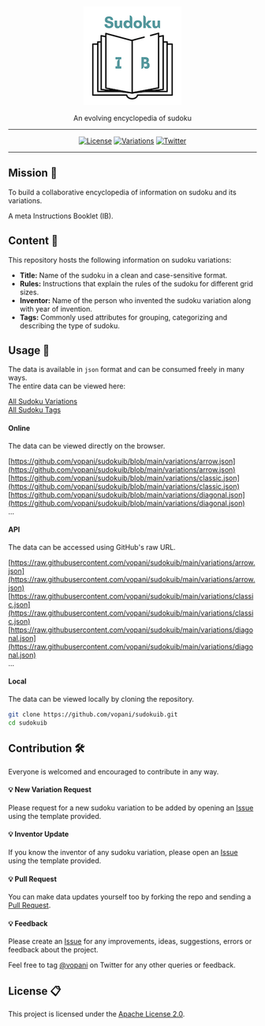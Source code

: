<div align='center'>

<img src='images/logo_200_x_200.png'>
<br>

An evolving encyclopedia of sudoku

---

[![License](https://img.shields.io/badge/license-Apache%202.0-blue.svg?logo=apache)](https://github.com/vopani/sudokuib/blob/master/LICENSE)
[![Variations](https://shields.io/endpoint?url=https://us-central1-sudokuib.cloudfunctions.net/variations_badge&logo=square)](https://github.com/vopani/sudokuib/tree/main/variations)
[![Twitter](https://img.shields.io/twitter/follow/vopani)](https://twitter.com/vopani)

---

</div>

## Mission 🚀
To build a collaborative encyclopedia of information on sudoku and its variations.

A meta Instructions Booklet (IB).

## Content 📂
This repository hosts the following information on sudoku variations:

* **Title:** Name of the sudoku in a clean and case-sensitive format.
* **Rules:** Instructions that explain the rules of the sudoku for different grid sizes.
* **Inventor:** Name of the person who invented the sudoku variation along with year of invention.
* **Tags:** Commonly used attributes for grouping, categorizing and describing the type of sudoku.

## Usage 📖
The data is available in `json` format and can be consumed freely in many ways.   
The entire data can be viewed here:

[All Sudoku Variations](https://github.com/vopani/sudokuib/blob/main/variations)   
[All Sudoku Tags](https://github.com/vopani/sudokuib/blob/main/tags)   

#### Online
The data can be viewed directly on the browser.   

[https://github.com/vopani/sudokuib/blob/main/variations/arrow.json](https://github.com/vopani/sudokuib/blob/main/variations/arrow.json)   
[https://github.com/vopani/sudokuib/blob/main/variations/classic.json](https://github.com/vopani/sudokuib/blob/main/variations/classic.json)   
[https://github.com/vopani/sudokuib/blob/main/variations/diagonal.json](https://github.com/vopani/sudokuib/blob/main/variations/diagonal.json)   
...

#### API
The data can be accessed using GitHub's raw URL.

[https://raw.githubusercontent.com/vopani/sudokuib/main/variations/arrow.json](https://raw.githubusercontent.com/vopani/sudokuib/main/variations/arrow.json)   
[https://raw.githubusercontent.com/vopani/sudokuib/main/variations/classic.json](https://raw.githubusercontent.com/vopani/sudokuib/main/variations/classic.json)   
[https://raw.githubusercontent.com/vopani/sudokuib/main/variations/diagonal.json](https://raw.githubusercontent.com/vopani/sudokuib/main/variations/diagonal.json)   
...

#### Local
The data can be viewed locally by cloning the repository.

```bash
git clone https://github.com/vopani/sudokuib.git
cd sudokuib
```

## Contribution 🛠️
Everyone is welcomed and encouraged to contribute in any way.

#### 💡 New Variation Request
Please request for a new sudoku variation to be added by opening an [Issue](https://github.com/vopani/sudokuib/issues) using the template provided.

#### 💡 Inventor Update
If you know the inventor of any sudoku variation, please open an [Issue](https://github.com/vopani/sudokuib/issues) using the template provided.

#### 💡 Pull Request
You can make data updates yourself too by forking the repo and sending a [Pull Request](https://github.com/vopani/sudokuib/pulls).

#### 💡 Feedback
Please create an [Issue](https://github.com/vopani/sudokuib/issues) for any improvements, ideas, suggestions, errors or feedback about the project.

Feel free to tag [@vopani](https://twitter.com/vopani) on Twitter for any other queries or feedback.

## License 📋
This project is licensed under the [Apache License 2.0](https://github.com/vopani/sudokuib/blob/main/LICENSE).
